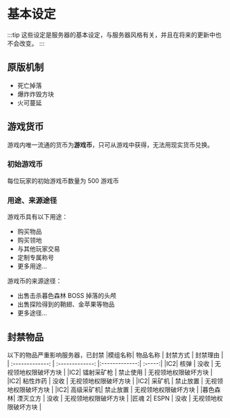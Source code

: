 # 基本设定

:::tip
这些设定是服务器的基本设定，与服务器风格有关，并且在将来的更新中也不会改变。
:::

## 原版机制

- 死亡掉落
- 爆炸炸毁方块
- 火可蔓延

## 游戏货币

游戏内唯一流通的货币为**游戏币**，只可从游戏中获得，无法用现实货币兑换。

### 初始游戏币

每位玩家的初始游戏币数量为 500 游戏币

### 用途、来源途径

游戏币具有以下用途：

- 购买物品
- 购买领地
- 与其他玩家交易
- 定制专属称号
- 更多用途...

游戏币的来源途径：

- 出售击杀暮色森林 BOSS 掉落的头颅
- 出售探险得到的鞘翅、金苹果等物品
- 更多途径...

## 封禁物品

以下的物品严重影响服务器，已封禁
|模组名称| 物品名称 | 封禁方式 | 封禁理由 |
| :-------------: | :-------------: |:-------------:| :-----:|
|IC2| 核弹 | 没收 | 无视领地权限破坏方块 |
|IC2| 镭射采矿枪 | 禁止使用 | 无视领地权限破坏方块 |
|IC2| 粘性炸药 | 没收 | 无视领地权限破坏方块 |
|IC2| 采矿机 | 禁止放置 | 无视领地权限破坏方块 |
|IC2| 高级采矿机| 禁止放置 | 无视领地权限破坏方块 |
|暮色森林| 湮灭立方 | 没收 | 无视领地权限破坏方块 |
|匠魂 2| ESPN | 没收 | 无视领地权限破坏方块 |
